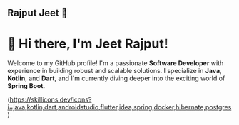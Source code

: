 ## Rajput Jeet 👋

# 👋 Hi there, I'm Jeet Rajput!

Welcome to my GitHub profile! I'm a passionate **Software Developer** with experience in building robust and scalable solutions. I specialize in **Java**, **Kotlin**, and **Dart**, and I'm currently diving deeper into the exciting world of **Spring Boot**.

(https://skillicons.dev/icons?i=java,kotlin,dart,androidstudio,flutter,idea,spring,docker,hibernate,postgres)



<!--
**rajputjeet/rajputjeet** is a ✨ _special_ ✨ repository because its `README.md` (this file) appears on your GitHub profile.

Here are some ideas to get you started:

- 🔭 I’m currently working on ...
- 🌱 I’m currently learning ...
- 👯 I’m looking to collaborate on ...
- 🤔 I’m looking for help with ...
- 💬 Ask me about ...
- 📫 How to reach me: ...
- 😄 Pronouns: ...
- ⚡ Fun fact: ...
-->
